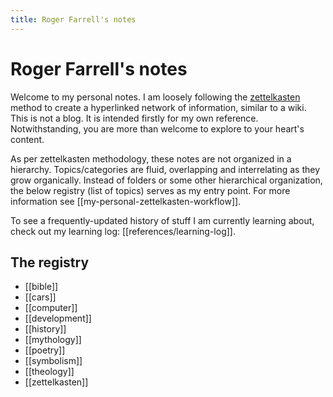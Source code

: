 ```yaml
---
title: Roger Farrell's notes
---
```


# Roger Farrell's notes

Welcome to my personal notes. I am loosely following the [zettelkasten](https://zettelkasten.de/overview/) method to create a hyperlinked network of information, similar to a wiki. This is not a blog. It is intended firstly for my own reference. Notwithstanding, you are more than welcome to explore to your heart's content.

As per zettelkasten methodology, these notes are not organized in a hierarchy. Topics/categories are fluid, overlapping and interrelating as they grow organically. Instead of folders or some other hierarchical organization, the below registry (list of topics) serves as my entry point. For more information see [[my-personal-zettelkasten-workflow]].

To see a frequently-updated history of stuff I am currently learning about, check out my learning log: [[references/learning-log]].

## The registry

- [[bible]]
- [[cars]]
- [[computer]]
- [[development]]
- [[history]]
- [[mythology]]
- [[poetry]]
- [[symbolism]]
- [[theology]]
- [[zettelkasten]]
